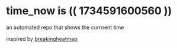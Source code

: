 # time_now is (( 1734591600560 ))

an automated repo that shows the currnent time

inspired by [breakingheatmap](https://github.com/breakingheatmap/breakingheatmap)